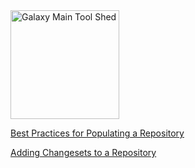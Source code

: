 <div class='center'> <a href='http://toolshed.g2.bx.psu.edu'><img src='/Images/Logos/ToolShed.jpg' alt='Galaxy Main Tool Shed' height="174" /></a> </div>

[Best Practices for Populating a Repository](../RepositoryPopulationBestPractices1)

[Adding Changesets to a Repository](../RepositoryRevisions)
